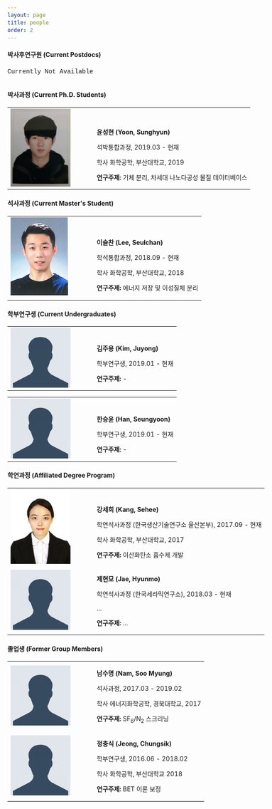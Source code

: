```yaml
---
layout: page
title: people
order: 2
---
```

<style type="text/css">
img.resize {
  max-width:75%;
  align:left;
}
</style>

<h4>박사후연구원 (Current Postdocs)</h4>
<table>
  <col>
  <col>
  <colgroup span="2"></colgroup>
  <thead>
  </thead>
  <font face="courier new">Currently Not Available</font>
</table>

<h4>박사과정 (Current Ph.D. Students)</h4>

<table frame="void" border="0" style="width: 1200px;"><tbody><tr><td style="width: 180px;">
<img class="resize" src="/images/sunghyun.jpg" alt="윤성현" title="윤성현" style="font-size: 10px;" />
</td>
<td align="left" valign="bottom">
<p><b>윤성현 (Yoon, Sunghyun)</b></p>
<p>석박통합과정, 2019.03 - 현재 </p>
<p>학사 화학공학, 부산대학교, 2019 </p>
<p><strong>연구주제: </strong>기체 분리, 차세대 나노다공성 물질 데이터베이스</p>
</td>
</tr></tbody></table>

<h4>석사과정 (Current Master's Student)</h4>
<table frame="void" border="0" style="width: 1200px;"><tbody><tr><td style="width: 180px;">
<img class="resize" src="/images/leeseulchan.jpg" alt="이슬찬" title="이슬찬" style="font-size: 10px;" />
</td>
<td align="left" valign="bottom">
<p><b>이슬찬 (Lee, Seulchan)</b></p>
<p>학석통합과정, 2018.09 - 현재 </p>
<p>학사 화학공학, 부산대학교, 2018 </p>
<p><strong>연구주제: </strong>에너지 저장 및 이성질체 분리</p>
</td>
</tr></tbody></table>
<h4>학부연구생 (Current Undergraduates) </h4>
<table frame="void" border="0" style="width: 1200px;"><tbody><tr><td style="width: 180px;">
<img class="resize" src="/images/profile_pic.png" alt="김주용" title="김주용" style="font-size: 10px;" />
</td>
<td align="left" valign="bottom">
<p><b>김주용 (Kim, Juyong)</b></p>
<p>학부연구생, 2019.01 - 현재 </p>
<p><strong>연구주제:</strong> - </p>
</td>
</tr></tbody></table>

<table frame="void" border="0" style="width: 1200px;"><tbody><tr><td style="width: 180px;">
<img class="resize" src="/images/profile_pic.png" alt="한승윤" title="한승윤" style="font-size: 10px;" />
</td>
<td align="left" valign="bottom">
<p><b>한승윤 (Han, Seungyoon)</b></p>
<p>학부연구생, 2019.01 - 현재 </p>
<p><strong>연구주제:</strong> - </p>
</td>
</tr></tbody></table>

<h4>학연과정 (Affiliated Degree Program)</h4>
<table frame="void" border="0" style="width: 1200px;"><tbody>
<tr><td style="width: 180px;">
<img class="resize" src="/images/kangsehee.png" alt="강세희" title="이슬찬" style="font-size: 10px;" />
</td>
<td align="left" valign="bottom">
<p><b>강세희 (Kang, Sehee)</b></p>
<p>학연석사과정 (한국생산기술연구소 울산본부), 2017.09 - 현재 </p>
<p>학사 화학공학, 부산대학교, 2017 </p>
<p><strong>연구주제: </strong>이산화탄소 흡수제 개발</p>
</td></tr>
<tr><td style="width: 180px;">
<img class="resize" src="/images/profile_pic.png" alt="제현모" title="제현모" style="font-size: 10px;" />
</td>
<td align="left" valign="bottom">
<p><b>제현모 (Jae, Hyunmo)</b></p>
<p>학연석사과정 (한국세라믹연구소), 2018.03 - 현재 </p>
<p>... </p>
<p><strong>연구주제: </strong>...</p>
</td></tr></tbody></table>

<h4>졸업생 (Former Group Members) </h4>
<table frame="void" border="0" style="width: 1200px;"><tbody><tr><td style="width: 180px;">
<img class="resize" src="/images/profile_pic.png" style="font-size: 10px;" />
</td>
<td align="left" valign="bottom">
<p><b>남수명 (Nam, Soo Myung)</b></p>
<p>석사과정, 2017.03 - 2019.02 </p>
<p>학사 에너지화학공학, 경북대학교, 2017 </p>
<p><strong>연구주제: </strong>SF<sub>6</sub>/N<sub>2</sub> 스크리닝</p>
</td></tr>
<tr><td style="width: 180px;">
<img class="resize" src="/images/profile_pic.png" style="font-size: 10px;" />
</td>
<td align="left" valign="bottom">
<p><b>정충식 (Jeong, Chungsik)</b></p>
<p>학부연구생, 2016.06 - 2018.02 </p>
<p>학사 화학공학, 부산대학교 2018 </p>
<p><strong>연구주제: </strong>BET 이론 보정</p>
</td></tr></tbody></table>
